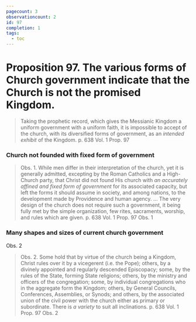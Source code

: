 ```yaml
---
pagecount: 3
observationcount: 2
id: 97
completion: 1
tags:
  - toc
---
```

# Proposition 97. The various forms of Church government indicate that the Church is not the promised Kingdom.

>Taking the prophetic record, which gives the Messianic Kingdom a uniform government with a uniform faith, it is impossible to accept of the church, with its diversified forms of government, as an *intended exhibit* of the Kingdom.
>p. 638 Vol. 1 Prop. 97
### Church not founded with fixed form of government
>Obs. 1. While men differ in their interpretation of the church, yet it is generally admitted, excepting by the Roman Catholics and a High-Church party, that Christ did not found His church with *an accurately affined and fixed form of government* for its associated capacity, but left the forms it should assume in society, and among nations, to the development made by Providence and human agency.
>...
>The very design of the church does not require such a government, it being fully met by the simple organization, few rites, sacraments, worship, and rules which are given.
>p. 638 Vol. 1 Prop. 97 Obs. 1
### Many shapes and sizes of current church government
Obs. 2
>Obs. 2. Some hold that by virtue of the church being a Kingdom, Christ rules over it by a vicegerent (i.e. the Pope); others, by a divinely appointed and regularly descended Episcopacy; some, by the rules of the State, forming State religions; others, by the ministry and officers of the congregation; some, by individual congregations who in the aggregate form the Kingdom; others, by General Councils, Conferences, Assemblies, or Synods; and others, by the associated union of the civil power with the church either as primary or subordinate. There is *a variety* to suit all inclinations.
>p. 638 Vol. 1 Prop. 97 Obs. 2